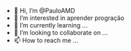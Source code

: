 - 👋 Hi, I’m @PauloAMD
- 👀 I’m interested in  aprender progração
- 🌱 I’m currently learning ...
- 💞️ I’m looking to collaborate on ...
- 📫 How to reach me ...

<!---
PauloAMD/PauloAMD is a ✨ special ✨ repository because its `README.md` (this file) appears on your GitHub profile.
You can click the Preview link to take a look at your changes.
--->
